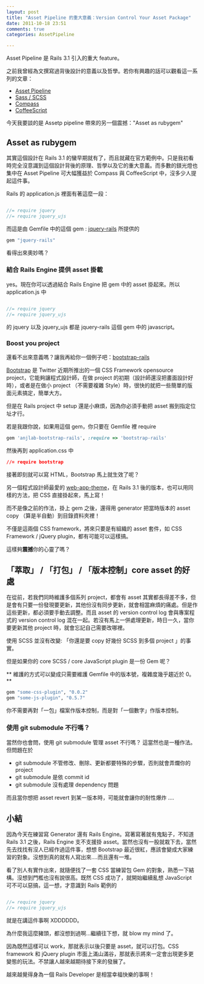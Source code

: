 ```yaml
---
layout: post
title: "Asset Pipeline 的重大意義：Version Control Your Asset Package"
date: 2011-10-18 23:51
comments: true
categories: AssetPipeline

---
```


Asset Pipeline 是 Rails 3.1 引入的重大 feature。

之前我曾經為文撰寫過背後設計的意義以及哲學。若你有興趣的話可以觀看這一系列的文章：

* [Asset Pipeline](http://upgrade2rails31.com/asset-pipeline)
* [Sass / SCSS](http://upgrade2rails31.com/sass-scss)
* [Compass](http://upgrade2rails31.com/compass)
* [CoffeeScript](http://upgrade2rails31.com/coffee-script)


今天我要談的是 Assetp pipeline 帶來的另一個震撼："Asset as rubygem"

## Asset as rubygem

其實這個設計在 Rails 3.1 的蠻早期就有了，而且就藏在官方範例中。只是我初看時完全沒意識到這個設計背後的原理、哲學以及它的重大意義。而多數的鎂光燈也集中在 Asset Pipeline 可大幅獲益於 Compass 與 CoffeeScript 中，沒多少人提起這件事。

Rails 的 application.js 裡面有著這麼一段：

``` javascript application.js

//= require jquery
//= require jquery_ujs

```

而這是由 Gemfile 中的這個 gem : [jquery-rails](/todo) 所提供的

``` ruby Gemfile
gem "jquery-rails"
```

看得出來奧妙嗎？

### 結合 Rails Engine 提供 asset 掛載

yes。現在你可以透過結合 Rails Engine 把 gem 中的 asset 掛起來。所以 application.js 中

``` javascript application.js

//= require jquery
//= require jquery_ujs

```

的 jquery 以及 jquery_ujs 都是 jquery-rails 這個 gem 中的 javascript。

### Boost you project

還看不出來意義嗎？讓我再給你一個例子吧：[bootstrap-rails](https://github.com/anjlab/bootstrap-rails)

[Bootstrap](http://twitter.github.com/bootstrap/) 是 Twitter 近期所推出的一個 CSS Framework opensource project，它能夠讓程式設計師，在做 project 的初期（設計師還沒把畫面設計好時），或者是在做小 project （不需要複雜 Style）時，很快的就把一些簡單的版面元素搞定，簡單大方。

但是在 Rails project 中 setup 還是小麻煩，因為你必須手動把 asset 搬到指定位址才行。

若是我跟你說，如果用這個 gem，你只要在 Gemfile 裡 require

``` ruby Gemfile
gem 'anjlab-bootstrap-rails', :require => 'bootstrap-rails'
```
然後再到 application.css 中

```css application.css
//= require bootstrap
```

接著即刻就可以寫 HTML，Bootstrap 馬上就生效了呢？

另一個程式設計師最愛的 [web-app-theme](https://github.com/pilu/web-app-theme)，在 Rails 3.1 後的版本，也可以用同樣的方法，把 CSS 直接掛起來，馬上寫！

而不是像之前的作法，掛上 gem 之後，還得用 generator 把當時版本的 asset copy （算是半自動）到目錄資料夾裡！

不僅是這兩個 CSS framework，將來只要是有組織的 asset 套件，如 CSS Framework / jQuery plugin，都有可能可以這樣搞。

這樣夠**震撼**你的心靈了嗎？

## 「萃取」 / 「打包」 / 「版本控制」core asset 的好處

在從前，若我們同時維護多個系列 project，都會有 asset 其實都長得差不多，但是會有只要一份發現要更新，其他份沒有同步更新，就會相當麻煩的痛處。但是作這些更新，都必須要手動去調整。而且 asset 的 version control log 會與專案程式的 version control log 混在一起。若沒有馬上一併處理更新，時日一久，當你要更新其他 project 時，就會忘記自己需要改哪裡。

使用 SCSS 並沒有改變: 「你還是要 copy 好幾份 SCSS 到多個 project 」的事實。

但是如果你的 core SCSS / core JavaScript plugin 是一份 Gem 呢？

** 維護的方式可以變成只需要維護 Gemfile 中的版本號，複雜度幾乎趨近於 0。**

``` ruby Gemfile
gem "some-css-plugin", "0.0.2"
gem "some-js-plugin", "0.5.7"
```

你不需要再對「一包」檔案作版本控制，而是對「一個數字」作版本控制。

### 使用 git submodule 不行嗎？

當然你也會問，使用 git submodule 管理 asset 不行嗎？ 這當然也是一種作法。但問題在於

* git submodule 不管修改、刪除、更新都要特殊的步驟，否則就會弄爛你的 project
* git submodule 是依 commit id
* git submodule 沒有處理 dependency 問題

而且當你想把 asset revert 到某一版本時，可能就會讓你的耐性爆炸 ….


## 小結

因為今天在練習寫 Generator 還有 Rails Engine。寫著寫著就有鬼點子，不知道 Rails 3.1 之後，Rails Engine 支不支援掛 asset。當然也沒有一股就栽下去，當然先去找找有沒人已經作過這件事，想想 Bootstrap 最近很紅，應該會變成大家練習的對象。沒想到真的就有人寫出來....而且還有一堆。

看了別人有實作出來，就隨便找了一套 CSS 當練習包 Gem 的對象，熟悉一下結構。沒想到門檻也沒有說很高。既然 CSS 成功了，就開始繼續亂想 JavaScript 可不可以惡搞，這一想，才意識到 Rails 範例的

``` javascript application.js

//= require jquery
//= require jquery_ujs

```

就是在講這件事啊 XDDDDDD。

為什麼我這麼豬頭，都沒想到過啊…繼續往下想，就 blow my mind 了。

因為既然這樣可以 work，那就表示以後只要是 asset，就可以打包。CSS framework 和 jQuery plugin 市面上滿山滿谷，那就表示將來一定會出現更多更變態的玩法。不禁讓人越來越期待接下來的發展了。

越來越覺得身為一個 Rails Developer 是相當幸福快樂的事啊！



